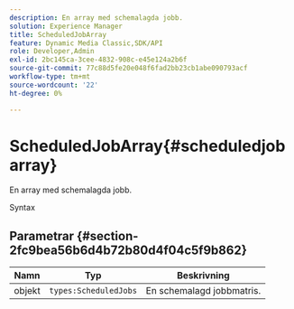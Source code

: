 ```yaml
---
description: En array med schemalagda jobb.
solution: Experience Manager
title: ScheduledJobArray
feature: Dynamic Media Classic,SDK/API
role: Developer,Admin
exl-id: 2bc145ca-3cee-4832-908c-e45e124a2b6f
source-git-commit: 77c88d5fe20e048f6fad2bb23cb1abe090793acf
workflow-type: tm+mt
source-wordcount: '22'
ht-degree: 0%

---
```


# ScheduledJobArray{#scheduledjobarray}

En array med schemalagda jobb.

Syntax

## Parametrar {#section-2fc9bea56b6d4b72b80d4f04c5f9b862}

| Namn | Typ | Beskrivning |
|---|---|---|
| objekt | `types:ScheduledJobs` | En schemalagd jobbmatris. |

